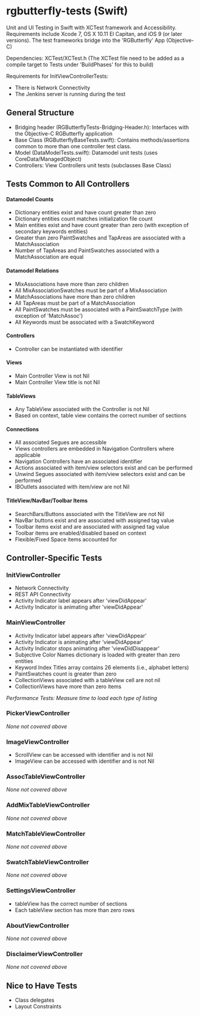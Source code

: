 # rgbutterfly-tests (Swift)
Unit and UI Testing in Swift with XCTest framework and Accessibility. Requirements include Xcode 7, OS X 10.11 El Capitan, and iOS 9 (or later versions). The test frameworks bridge into the 'RGButterfly' App (Objective-C)

Dependencies: XCTest/XCTest.h (The XCTest file need to be added as a compile target to Tests under 'BuildPhases' for this to build)

Requirements for InitViewControllerTests:
* There is Network Connectivity
* The Jenkins server is running during the test

## General Structure
* Bridging header (RGButterflyTests-Bridging-Header.h): Interfaces with the Objective-C RGButterfly application
* Base Class (RGButterflyBaseTests.swift): Contains methods/assertions common to more than one controller test class.
* Model (DataModelTests.swift): Datamodel unit tests (uses CoreData/ManagedObject)
* Controllers: View Controllers unit tests (subclasses Base Class)

## Tests Common to All Controllers

#### Datamodel Counts
* Dictionary entities exist and have count greater than zero
* Dictionary entities count matches initialization file count
* Main entities exist and have count greater than zero (with exception of secondary keywords entities)
* Greater than zero PaintSwatches and TapAreas are associated with a MatchAssociation
* Number of TapAreas and PaintSwatches associated with a MatchAssociation are equal

#### Datamodel Relations
* MixAssociations have more than zero children
* All MixAssociationSwatches must be part of a MixAssociation
* MatchAssociations have more than zero children
* All TapAreas must be part of a MatchAssociation
* All PaintSwatches must be associated with a PaintSwatchType (with exception of 'MatchAssoc')
* All Keywords must be associated with a SwatchKeyword 

#### Controllers
* Controller can be instantiated with identifier

#### Views
* Main Controller View is not Nil
* Main Controller View title is not Nil

#### TableViews
* Any TableView associated with the Controller is not Nil
* Based on context, table view contains the correct number of sections

#### Connections
* All associated Segues are accessible
* Views controllers are embedded in Navigation Controllers where applicable
* Navigation Controllers have an associated identifier
* Actions associated with item/view selectors exist and can be performed
* Unwind Segues associated with item/view selectors exist and can be performed
* IBOutlets associated with item/view are not Nil

#### TitleView/NavBar/Toolbar Items
* SearchBars/Buttons associated with the TitleView are not Nil
* NavBar buttons exist and are associated with assigned tag value
* Toolbar items exist and are associated with assigned tag value
* Toolbar items are enabled/disabled based on context
* Flexible/Fixed Space items accounted for

## Controller-Specific Tests

### InitViewController
* Network Connectivity
* REST API Connectivity
* Activity Indicator label appears after 'viewDidAppear'
* Activity Indicator is animating after 'viewDidAppear'

### MainViewController
* Activity Indicator label appears after 'viewDidAppear'
* Activity Indicator is animating after 'viewDidAppear'
* Activity Indicator stops animating after 'viewDidDisappear'
* Subjective Color Names dictionary is loaded with greater than zero entities
* Keyword Index Titles array contains 26 elements (i.e., alphabet letters)
* PaintSwatches count is greater than zero
* CollectionViews associated with a tableView cell are not nil
* CollectionViews have more than zero items

_Performance Tests: Measure time to load each type of listing_

### PickerViewController
_None not covered above_

### ImageViewController
* ScrollView can be accessed with identifier and is not Nil
* ImageView can be accessed with identifier and is not Nil

### AssocTableViewController
_None not covered above_

### AddMixTableViewController
_None not covered above_

### MatchTableViewController
_None not covered above_

### SwatchTableViewController
_None not covered above_

### SettingsViewController
* tableView has the correct number of sections
* Each tableView section has more than zero rows

### AboutViewController
_None not covered above_

### DisclaimerViewController
_None not covered above_

## Nice to Have Tests
* Class delegates
* Layout Constraints
